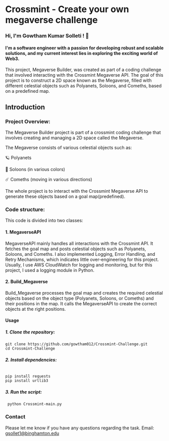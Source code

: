 
# Crossmint - Create your own megaverse challenge  

### Hi, I'm Gowtham Kumar Solleti ! 👋 
#### I'm a software engineer with a passion for developing robust and scalable solutions, and my current interest lies in exploring the exciting world of Web3. 

This project, Megaverse Builder, was created as part of a coding challenge that involved interacting with the Crossmint Megaverse API. The goal of this project is to construct a 2D space known as the Megaverse, filled with different celestial objects such as Polyanets, Soloons, and Comeths, based on a predefined map.


## Introduction

### Project Overview:

The Megaverse Builder project is part of a crossmint coding challenge that involves creating and managing a 2D space called the Megaverse. 

The Megaverse consists of various celestial objects such as:

🪐 Polyanets

🌙 Soloons (in various colors)

☄️ Comeths (moving in various directions)

The whole project is to interact with the Crossmint Megaverse API to generate these objects based on a goal map(predefined).

### Code structure:
This code is divided into two classes:

#### 1. MegaverseAPI

MegaverseAPI mainly handles all interactions with the Crossmint API. It fetches the goal map and posts celestial objects such as Polyanets, Soloons, and Comeths. I also implemented Logging, Error Handling, and Retry Mechanisms, which indicates little over-engineering for this project. Usually, I use AWS CloudWatch for logging and monitoring, but for this project, I used a logging module in Python.

#### 2. Build_Megaverse

Build_Megaverse processes the goal map and creates the required celestial objects based on the object type (Polyanets, Soloons, or Comeths) and their positions in the map. It calls the MegaverseAPI to create the correct objects at the right positions.

#### Usage

##### 1. Clone the repository:
```
git clone https://github.com/gowtham012/Crossmint-Challenge.git
cd Crossmint-Challenge
```

##### 2. Install dependencies:
```

pip install requests
pip install urllib3
```
##### 3. Run the script:
```
 python Crossmint-main.py
```

### Contact
Please let me know if you have any questions regarding the task.
Email: gsollet1@binghamton.edu
